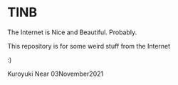 # TINB

The Internet is Nice and Beautiful. Probably.

This repository is for some weird stuff from the Internet

:)

Kuroyuki Near
03November2021
